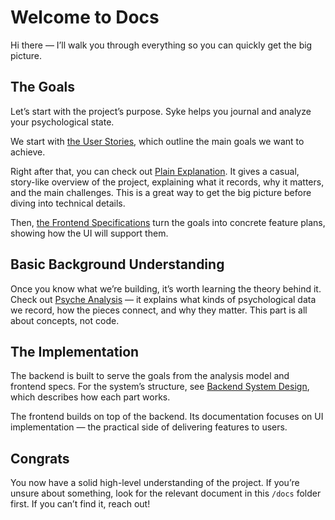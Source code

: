 # Welcome to Docs

Hi there — I’ll walk you through everything so you can quickly get the big picture.

## The Goals

Let’s start with the project’s purpose.
Syke helps you journal and analyze your psychological state.

We start with [the User Stories](./user-stories.md), which outline the main goals we want to achieve.

Right after that, you can check out [Plain Explanation](./plain-explanation.md). It gives a casual, story-like overview of the project, explaining what it records, why it matters, and the main challenges. This is a great way to get the big picture before diving into technical details.

Then, [the Frontend Specifications](./frontend/features/README.md) turn the goals into concrete feature plans, showing how the UI will support them.

## Basic Background Understanding

Once you know what we’re building, it’s worth learning the theory behind it.
Check out [Psyche Analysis](./psyche-analysis/README.md) — it explains what kinds of psychological data we record, how the pieces connect, and why they matter. This part is all about concepts, not code.

## The Implementation

The backend is built to serve the goals from the analysis model and frontend specs.
For the system’s structure, see [Backend System Design](./backend/system-design/README.md), which describes how each part works.

The frontend builds on top of the backend. Its documentation focuses on UI implementation — the practical side of delivering features to users.

## Congrats

You now have a solid high-level understanding of the project.
If you’re unsure about something, look for the relevant document in this `/docs` folder first. If you can’t find it, reach out!
